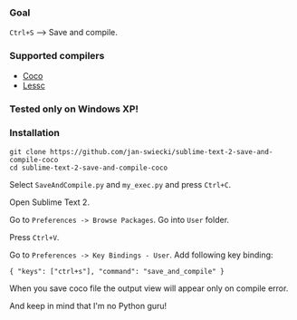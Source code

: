 ### Goal

`Ctrl+S` --> Save and compile.

### Supported compilers

* [Coco](https://github.com/satyr/coco/)
* [Lessc](http://lesscss.org/)

### Tested only on Windows XP!

### Installation

	git clone https://github.com/jan-swiecki/sublime-text-2-save-and-compile-coco
	cd sublime-text-2-save-and-compile-coco

Select `SaveAndCompile.py` and `my_exec.py` and press `Ctrl+C`.

Open Sublime Text 2.

Go to `Preferences -> Browse Packages`. Go into `User` folder.

Press `Ctrl+V`.

Go to `Preferences -> Key Bindings - User`. Add following key binding:

	{ "keys": ["ctrl+s"], "command": "save_and_compile" }

When you save coco file the output view will appear only on compile error.

And keep in mind that I'm no Python guru!
